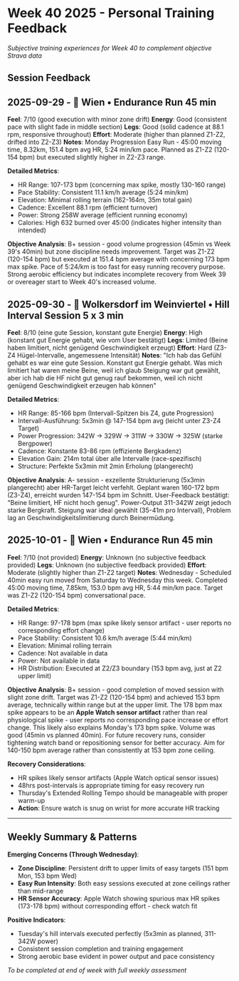 # Week 40 2025 - Personal Training Feedback

*Subjective training experiences for Week 40 to complement objective Strava data*

## Session Feedback

## 2025-09-29 - 🏃 Wien • Endurance Run 45 min
**Feel**: 7/10 (good execution with minor zone drift)
**Energy**: Good (consistent pace with slight fade in middle section)
**Legs**: Good (solid cadence at 88.1 rpm, responsive throughout)
**Effort**: Moderate (higher than planned Z1-Z2, drifted into Z2-Z3)
**Notes**: Monday Progression Easy Run - 45:00 moving time, 8.32km, 151.4 bpm avg HR, 5:24 min/km pace. Planned as Z1-Z2 (120-154 bpm) but executed slightly higher in Z2-Z3 range.

**Detailed Metrics**:
- HR Range: 107-173 bpm (concerning max spike, mostly 130-160 range)
- Pace Stability: Consistent 11.1 km/h average (5:24 min/km)
- Elevation: Minimal rolling terrain (162-164m, 35m total gain)
- Cadence: Excellent 88.1 rpm (efficient turnover)
- Power: Strong 258W average (efficient running economy)
- Calories: High 632 burned over 45:00 (indicates higher intensity than intended)

**Objective Analysis**: B+ session - good volume progression (45min vs Week 39's 40min) but zone discipline needs improvement. Target was Z1-Z2 (120-154 bpm) but executed at 151.4 bpm average with concerning 173 bpm max spike. Pace of 5:24/km is too fast for easy running recovery purpose. Strong aerobic efficiency but indicates incomplete recovery from Week 39 or overeager start to Week 40's increased volume.

## 2025-09-30 - 🏃 Wolkersdorf im Weinviertel • Hill Interval Session 5 x 3 min
**Feel**: 8/10 (eine gute Session, konstant gute Energie)
**Energy**: High (konstant gut Energie gehabt, wie vom User bestätigt)
**Legs**: Limited (Beine haben limitiert, nicht genügend Geschwindigkeit erzeugt)
**Effort**: Hard (Z3-Z4 Hügel-Intervalle, angemessene Intensität)
**Notes**: "Ich hab das Gefühl gehabt es war eine gute Session. Konstant gut Energie gehabt. Was mich limitiert hat waren meine Beine, weil ich glaub Steigung war gut gewählt, aber ich hab die HF nicht gut genug rauf bekommen, weil ich nicht genügend Geschwindigkeit erzeugen hab können"

**Detailed Metrics**:
- HR Range: 85-166 bpm (Intervall-Spitzen bis Z4, gute Progression)
- Intervall-Ausführung: 5x3min @ 147-154 bpm avg (leicht unter Z3-Z4 Target)
- Power Progression: 342W → 329W → 311W → 330W → 325W (starke Bergpower)
- Cadence: Konstante 83-86 rpm (effiziente Bergkadenz)
- Elevation Gain: 214m total über alle Intervalle (race-spezifisch)
- Structure: Perfekte 5x3min mit 2min Erholung (plangerecht)

**Objective Analysis**: A- session - exzellente Strukturierung (5x3min plangerecht) aber HR-Target leicht verfehlt. Geplant waren 160-172 bpm (Z3-Z4), erreicht wurden 147-154 bpm im Schnitt. User-Feedback bestätigt: "Beine limitiert, HF nicht hoch genug". Power-Output 311-342W zeigt jedoch starke Bergkraft. Steigung war ideal gewählt (35-41m pro Intervall), Problem lag an Geschwindigkeitslimitierung durch Beinermüdung.

## 2025-10-01 - 🏃 Wien • Endurance Run 45 min
**Feel**: ?/10 (not provided)
**Energy**: Unknown (no subjective feedback provided)
**Legs**: Unknown (no subjective feedback provided)
**Effort**: Moderate (slightly higher than Z1-Z2 target)
**Notes**: Wednesday - Scheduled 40min easy run moved from Saturday to Wednesday this week. Completed 45:00 moving time, 7.85km, 153.0 bpm avg HR, 5:44 min/km pace. Target was Z1-Z2 (120-154 bpm) conversational pace.

**Detailed Metrics**:
- HR Range: 97-178 bpm (max spike likely sensor artifact - user reports no corresponding effort change)
- Pace Stability: Consistent 10.6 km/h average (5:44 min/km)
- Elevation: Minimal rolling terrain
- Cadence: Not available in data
- Power: Not available in data
- HR Distribution: Executed at Z2/Z3 boundary (153 bpm avg, just at Z2 upper limit)

**Objective Analysis**: B+ session - good completion of moved session with slight zone drift. Target was Z1-Z2 (120-154 bpm) and achieved 153 bpm average, technically within range but at the upper limit. The 178 bpm max spike appears to be an **Apple Watch sensor artifact** rather than real physiological spike - user reports no corresponding pace increase or effort change. This likely also explains Monday's 173 bpm spike. Volume was good (45min vs planned 40min). For future recovery runs, consider tightening watch band or repositioning sensor for better accuracy. Aim for 140-150 bpm average rather than consistently at 153 bpm zone ceiling.

**Recovery Considerations**:
- HR spikes likely sensor artifacts (Apple Watch optical sensor issues)
- 48hrs post-intervals is appropriate timing for easy recovery run
- Thursday's Extended Rolling Tempo should be manageable with proper warm-up
- **Action**: Ensure watch is snug on wrist for more accurate HR tracking

---

## Weekly Summary & Patterns

**Emerging Concerns (Through Wednesday)**:
- **Zone Discipline**: Persistent drift to upper limits of easy targets (151 bpm Mon, 153 bpm Wed)
- **Easy Run Intensity**: Both easy sessions executed at zone ceilings rather than mid-range
- **HR Sensor Accuracy**: Apple Watch showing spurious max HR spikes (173-178 bpm) without corresponding effort - check watch fit

**Positive Indicators**:
- Tuesday's hill intervals executed perfectly (5x3min as planned, 311-342W power)
- Consistent session completion and training engagement
- Strong aerobic base evident in power output and pace consistency

*To be completed at end of week with full weekly assessment*
